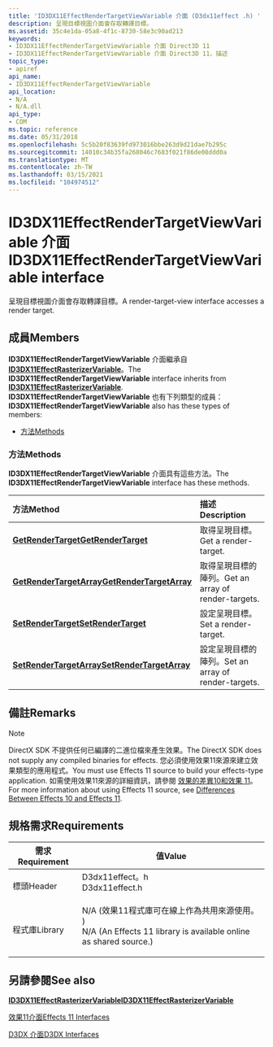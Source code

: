 ```yaml
---
title: 'ID3DX11EffectRenderTargetViewVariable 介面 (D3dx11effect .h) '
description: 呈現目標視圖介面會存取轉譯目標。
ms.assetid: 35c4e1da-05a8-4f1c-8730-58e3c90ad213
keywords:
- ID3DX11EffectRenderTargetViewVariable 介面 Direct3D 11
- ID3DX11EffectRenderTargetViewVariable 介面 Direct3D 11，描述
topic_type:
- apiref
api_name:
- ID3DX11EffectRenderTargetViewVariable
api_location:
- N/A
- N/A.dll
api_type:
- COM
ms.topic: reference
ms.date: 05/31/2018
ms.openlocfilehash: 5c5b20f83639fd973016bbe263d9d21dae7b295c
ms.sourcegitcommit: 14010c34b35fa268046c7683f021f86de08ddd0a
ms.translationtype: MT
ms.contentlocale: zh-TW
ms.lasthandoff: 03/15/2021
ms.locfileid: "104974512"
---
```

# <a name="id3dx11effectrendertargetviewvariable-interface"></a><span data-ttu-id="8c596-105">ID3DX11EffectRenderTargetViewVariable 介面</span><span class="sxs-lookup"><span data-stu-id="8c596-105">ID3DX11EffectRenderTargetViewVariable interface</span></span>

<span data-ttu-id="8c596-106">呈現目標視圖介面會存取轉譯目標。</span><span class="sxs-lookup"><span data-stu-id="8c596-106">A render-target-view interface accesses a render target.</span></span>

## <a name="members"></a><span data-ttu-id="8c596-107">成員</span><span class="sxs-lookup"><span data-stu-id="8c596-107">Members</span></span>

<span data-ttu-id="8c596-108">**ID3DX11EffectRenderTargetViewVariable** 介面繼承自 [**ID3DX11EffectRasterizerVariable**](id3dx11effectvariable.md)。</span><span class="sxs-lookup"><span data-stu-id="8c596-108">The **ID3DX11EffectRenderTargetViewVariable** interface inherits from [**ID3DX11EffectRasterizerVariable**](id3dx11effectvariable.md).</span></span> <span data-ttu-id="8c596-109">**ID3DX11EffectRenderTargetViewVariable** 也有下列類型的成員：</span><span class="sxs-lookup"><span data-stu-id="8c596-109">**ID3DX11EffectRenderTargetViewVariable** also has these types of members:</span></span>

-   [<span data-ttu-id="8c596-110">方法</span><span class="sxs-lookup"><span data-stu-id="8c596-110">Methods</span></span>](#methods)

### <a name="methods"></a><span data-ttu-id="8c596-111">方法</span><span class="sxs-lookup"><span data-stu-id="8c596-111">Methods</span></span>

<span data-ttu-id="8c596-112">**ID3DX11EffectRenderTargetViewVariable** 介面具有這些方法。</span><span class="sxs-lookup"><span data-stu-id="8c596-112">The **ID3DX11EffectRenderTargetViewVariable** interface has these methods.</span></span>



| <span data-ttu-id="8c596-113">方法</span><span class="sxs-lookup"><span data-stu-id="8c596-113">Method</span></span>                                                                                     | <span data-ttu-id="8c596-114">描述</span><span class="sxs-lookup"><span data-stu-id="8c596-114">Description</span></span>                                |
|:-------------------------------------------------------------------------------------------|:-------------------------------------------|
| [<span data-ttu-id="8c596-115">**GetRenderTarget**</span><span class="sxs-lookup"><span data-stu-id="8c596-115">**GetRenderTarget**</span></span>](id3dx11effectrendertargetviewvariable-getrendertarget.md)           | <span data-ttu-id="8c596-116">取得呈現目標。</span><span class="sxs-lookup"><span data-stu-id="8c596-116">Get a render-target.</span></span><br/>            |
| [<span data-ttu-id="8c596-117">**GetRenderTargetArray**</span><span class="sxs-lookup"><span data-stu-id="8c596-117">**GetRenderTargetArray**</span></span>](id3dx11effectrendertargetviewvariable-getrendertargetarray.md) | <span data-ttu-id="8c596-118">取得呈現目標的陣列。</span><span class="sxs-lookup"><span data-stu-id="8c596-118">Get an array of render-targets.</span></span><br/> |
| [<span data-ttu-id="8c596-119">**SetRenderTarget**</span><span class="sxs-lookup"><span data-stu-id="8c596-119">**SetRenderTarget**</span></span>](id3dx11effectrendertargetviewvariable-setrendertarget.md)           | <span data-ttu-id="8c596-120">設定呈現目標。</span><span class="sxs-lookup"><span data-stu-id="8c596-120">Set a render-target.</span></span><br/>            |
| [<span data-ttu-id="8c596-121">**SetRenderTargetArray**</span><span class="sxs-lookup"><span data-stu-id="8c596-121">**SetRenderTargetArray**</span></span>](id3dx11effectrendertargetviewvariable-setrendertargetarray.md) | <span data-ttu-id="8c596-122">設定呈現目標的陣列。</span><span class="sxs-lookup"><span data-stu-id="8c596-122">Set an array of render-targets.</span></span><br/> |



 

## <a name="remarks"></a><span data-ttu-id="8c596-123">備註</span><span class="sxs-lookup"><span data-stu-id="8c596-123">Remarks</span></span>

> [!Note]  
> <span data-ttu-id="8c596-124">DirectX SDK 不提供任何已編譯的二進位檔來產生效果。</span><span class="sxs-lookup"><span data-stu-id="8c596-124">The DirectX SDK does not supply any compiled binaries for effects.</span></span> <span data-ttu-id="8c596-125">您必須使用效果11來源來建立效果類型的應用程式。</span><span class="sxs-lookup"><span data-stu-id="8c596-125">You must use Effects 11 source to build your effects-type application.</span></span> <span data-ttu-id="8c596-126">如需使用效果11來源的詳細資訊，請參閱 [效果的差異10和效果 11](d3d11-graphics-programming-guide-effects-differences.md)。</span><span class="sxs-lookup"><span data-stu-id="8c596-126">For more information about using Effects 11 source, see [Differences Between Effects 10 and Effects 11](d3d11-graphics-programming-guide-effects-differences.md).</span></span>

 

## <a name="requirements"></a><span data-ttu-id="8c596-127">規格需求</span><span class="sxs-lookup"><span data-stu-id="8c596-127">Requirements</span></span>



| <span data-ttu-id="8c596-128">需求</span><span class="sxs-lookup"><span data-stu-id="8c596-128">Requirement</span></span> | <span data-ttu-id="8c596-129">值</span><span class="sxs-lookup"><span data-stu-id="8c596-129">Value</span></span> |
|--------------------|----------------------------------------------------------------------------------------------------------------------------------------------|
| <span data-ttu-id="8c596-130">標頭</span><span class="sxs-lookup"><span data-stu-id="8c596-130">Header</span></span><br/>  | <dl> <span data-ttu-id="8c596-131"><dt>D3dx11effect。h</dt></span><span class="sxs-lookup"><span data-stu-id="8c596-131"><dt>D3dx11effect.h</dt></span></span> </dl>                                                    |
| <span data-ttu-id="8c596-132">程式庫</span><span class="sxs-lookup"><span data-stu-id="8c596-132">Library</span></span><br/> | <dl> <span data-ttu-id="8c596-133"><dt>N/A (效果11程式庫可在線上作為共用來源使用。 ) </dt></span><span class="sxs-lookup"><span data-stu-id="8c596-133"><dt>N/A (An Effects 11 library is available online as shared source.)</dt></span></span> </dl> |



## <a name="see-also"></a><span data-ttu-id="8c596-134">另請參閱</span><span class="sxs-lookup"><span data-stu-id="8c596-134">See also</span></span>

<dl> <dt>

[<span data-ttu-id="8c596-135">**ID3DX11EffectRasterizerVariable**</span><span class="sxs-lookup"><span data-stu-id="8c596-135">**ID3DX11EffectRasterizerVariable**</span></span>](id3dx11effectvariable.md)
</dt> <dt>

[<span data-ttu-id="8c596-136">效果11介面</span><span class="sxs-lookup"><span data-stu-id="8c596-136">Effects 11 Interfaces</span></span>](d3d11-graphics-reference-effects11-interfaces.md)
</dt> <dt>

[<span data-ttu-id="8c596-137">D3DX 介面</span><span class="sxs-lookup"><span data-stu-id="8c596-137">D3DX Interfaces</span></span>](d3d11-graphics-reference-d3dx11-interfaces.md)
</dt> </dl>

 

 





